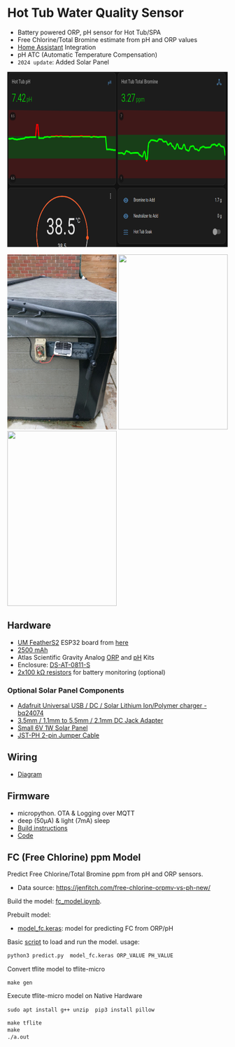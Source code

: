 # Hot Tub Water Quality Sensor

- Battery powered ORP, pH sensor for Hot Tub/SPA
- Free Chlorine/Total Bromine estimate from pH and ORP values
- [Home Assistant](https://www.home-assistant.io/) Integration
- pH ATC (Automatic Temperature Compensation)
- `2024 update`: Added Solar Panel


<img src="https://github.com/mzakharo/tubby/blob/main/pictures/ha.png" width="800" height="400"> 

<img src="https://github.com/mzakharo/tubby/blob/main/pictures/final.jpg" width="250" height="400">  <img src="https://github.com/mzakharo/tubby/blob/main/pictures/probes.jpg" width="250" height="400">  <img src="https://github.com/mzakharo/tubby/blob/main/pictures/cal.jpg" width="250" height="400">

## Hardware
  
 - [UM FeatherS2](https://unexpectedmaker.com/shop/feathers2-esp32-s2) ESP32 board from [here](https://www.adafruit.com/product/4769) 
 - [2500 mAh](https://www.adafruit.com/product/328)
 - Atlas Scientific Gravity Analog [ORP](https://atlas-scientific.com/kits/gravity-analog-orp-kit/) and [pH](https://atlas-scientific.com/kits/gravity-analog-ph-kit/) Kits
 - Enclosure: [DS-AT-0811-S](https://www.adafruit.com/product/3931)
 - [2x100 kΩ resistors](https://www.adafruit.com/product/2787) for battery monitoring (optional)
### Optional Solar Panel Components
 - [Adafruit Universal USB / DC / Solar Lithium Ion/Polymer charger - bq24074](https://www.adafruit.com/product/4755)
 - [3.5mm / 1.1mm to 5.5mm / 2.1mm DC Jack Adapter](https://www.adafruit.com/product/4287)
 - [Small 6V 1W Solar Panel](https://www.adafruit.com/product/3809)
 - [JST-PH 2-pin Jumper Cable](https://www.adafruit.com/product/4714)
 
 ## Wiring
  - [Diagram](https://raw.githubusercontent.com/mzakharo/tubby/main/pictures/tubby_wiring.png)
 
## Firmware

- micropython. OTA & Logging over MQTT
- deep (50µA) & light (7mA) sleep
- [Build instructions](https://github.com/mzakharo/micropython/blob/tubby/ports/esp32/README.me.md)
- [Code](https://github.com/mzakharo/micropython/blob/tubby/ports/esp32/modules/app.py)


## FC (Free Chlorine) ppm Model

Predict Free Chlorine/Total Bromine ppm from pH and ORP sensors. 

- Data source:  https://jenfitch.com/free-chlorine-orpmv-vs-ph-new/


Build the model: [fc_model.ipynb](https://github.com/mzakharo/tubby/blob/main/fc_model.ipynb).

Prebuilt model:
- [model_fc.keras](https://github.com/mzakharo/tubby/blob/main/model_fc.keras): model for predicting FC from  ORP/pH

Basic [script](https://github.com/mzakharo/tubby/blob/main/predict.py) to load and run the model. usage:

```bash
python3 predict.py  model_fc.keras ORP_VALUE PH_VALUE
```

Convert tflite model to tflite-micro
```
make gen
```

Execute tflite-micro model on Native Hardware

``
sudo apt install g++ unzip 
pip3 install pillow
``
```
make tflite
make
./a.out
```

